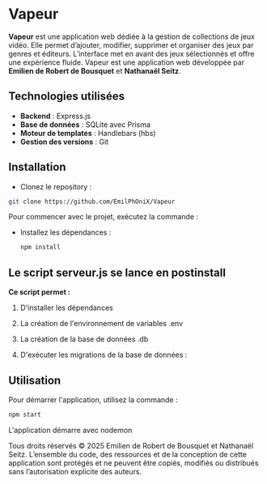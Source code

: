 # Vapeur

**Vapeur** est une application web dédiée à la gestion de collections de jeux vidéo. Elle permet d’ajouter, modifier, supprimer et organiser des jeux par genres et éditeurs. L’interface met en avant des jeux sélectionnés et offre une expérience fluide.
Vapeur est une application web développée par **Emilien de Robert de Bousquet** et **Nathanaël Seitz**.

## Technologies utilisées

- **Backend** : Express.js
- **Base de données** : SQLite avec Prisma
- **Moteur de templates** : Handlebars (hbs)
- **Gestion des versions** : Git

## Installation

* Clonez le repository : 
```bash
git clone https://github.com/EmilPhOniX/Vapeur
```

Pour commencer avec le projet, exécutez la commande :

* Installez les dépendances :
    ```bash
    npm install
    ```

## Le script serveur.js se lance en postinstall

**Ce script permet :**

1. D'installer les dépendances

2. La création de l'environnement de variables .env

3. La création de la base de données .db 

4. D'exécuter les migrations de la base de données :

## Utilisation

Pour démarrer l'application, utilisez la commande :
```bash
npm start
```
L'application démarre avec nodemon

Tous droits réservés © 2025 Emilien de Robert de Bousquet et Nathanaël Seitz.
L’ensemble du code, des ressources et de la conception de cette application sont protégés et ne peuvent être copiés, modifiés ou distribués sans l’autorisation explicite des auteurs.
